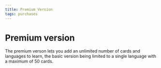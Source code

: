 ```yaml
---
title: Premium Version
tags: purchases
---
```


# Premium version

The premium verson lets you add an unlimited number of cards and languages to learn, the basic version being limited to a single language with a maximum of 50 cards.
